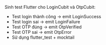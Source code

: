 Sinh test Flutter cho LoginCubit và OtpCubit:
- Test login thành công → emit LoginSuccess
- Test login sai → emit LoginFailure
- Test OTP đúng → emit OtpVerified
- Test OTP sai → emit OtpError
- Sử dụng flutter_test + mocktail
